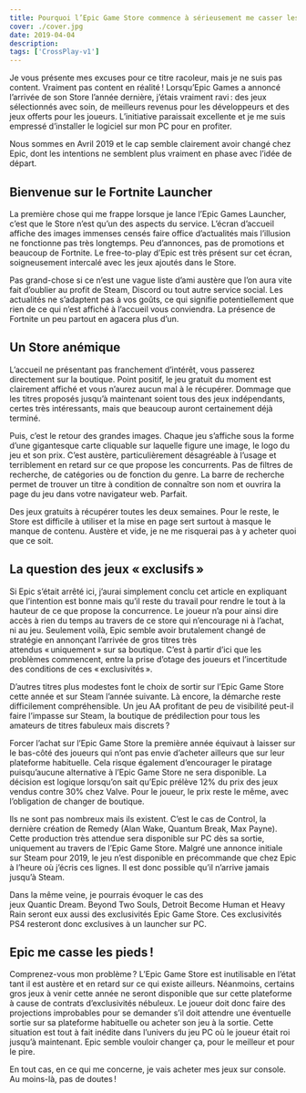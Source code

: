 ```yaml
---
title: Pourquoi l’Epic Game Store commence à sérieusement me casser les pieds ?!
cover: ./cover.jpg
date: 2019-04-04
description: 
tags: ['CrossPlay-v1']
---
```

Je vous présente mes excuses pour ce titre racoleur, mais je ne suis pas content. Vraiment pas content en réalité ! Lorsqu’Epic Games a annoncé l’arrivée de son Store l’année dernière, j’étais vraiment ravi : des jeux sélectionnés avec soin, de meilleurs revenus pour les développeurs et des jeux offerts pour les joueurs. L’initiative paraissait excellente et je me suis empressé d’installer le logiciel sur mon PC pour en profiter. 

Nous sommes en Avril 2019 et le cap semble clairement avoir changé chez Epic, dont les intentions ne semblent plus vraiment en phase avec l’idée de départ. 

## Bienvenue sur le Fortnite Launcher
La première chose qui me frappe lorsque je lance l’Epic Games Launcher, c’est que le Store n’est qu’un des aspects du service. L’écran d’accueil affiche des images immenses censés faire office d’actualités mais l’illusion ne fonctionne pas très longtemps. Peu d’annonces, pas de promotions et beaucoup de Fortnite. Le free-to-play d’Epic est très présent sur cet écran, soigneusement intercalé avec les jeux ajoutés dans le Store.

Pas grand-chose si ce n’est une vague liste d’ami austère que l’on aura vite fait d’oublier au profit de Steam, Discord ou tout autre service social. Les actualités ne s’adaptent pas à vos goûts, ce qui signifie potentiellement que rien de ce qui n’est affiché à l’accueil vous conviendra. La présence de Fortnite un peu partout en agacera plus d’un. 

## Un Store anémique
L’accueil ne présentant pas franchement d’intérêt, vous passerez directement sur la boutique. Point positif, le jeu gratuit du moment est clairement affiché et vous n’aurez aucun mal à le récupérer. Dommage que les titres proposés jusqu’à maintenant soient tous des jeux indépendants, certes très intéressants, mais que beaucoup auront certainement déjà terminé.

Puis, c’est le retour des grandes images. Chaque jeu s’affiche sous la forme d’une gigantesque carte cliquable sur laquelle figure une image, le logo du jeu et son prix. C’est austère, particulièrement désagréable à l’usage et terriblement en retard sur ce que propose les concurrents. Pas de filtres de recherche, de catégories ou de fonction du genre. La barre de recherche permet de trouver un titre à condition de connaître son nom et ouvrira la page du jeu dans votre navigateur web. Parfait.

Des jeux gratuits à récupérer toutes les deux semaines. Pour le reste, le Store est difficile à utiliser et la mise en page sert surtout à masque le manque de contenu. Austère et vide, je ne me risquerai pas à y acheter quoi que ce soit. 

## La question des jeux « exclusifs »
Si Epic s’était arrêté ici, j’aurai simplement conclu cet article en expliquant que l’intention est bonne mais qu’il reste du travail pour rendre le tout à la hauteur de ce que propose la concurrence. Le joueur n’a pour ainsi dire accès à rien du temps au travers de ce store qui n’encourage ni à l’achat, ni au jeu. Seulement voilà, Epic semble avoir brutalement changé de stratégie en annonçant l’arrivée de gros titres très attendus « uniquement » sur sa boutique. C’est à partir d’ici que les problèmes commencent, entre la prise d’otage des joueurs et l’incertitude des conditions de ces « exclusivités ». 

D’autres titres plus modestes font le choix de sortir sur l’Epic Game Store cette année et sur Steam l’année suivante. Là encore, la démarche reste difficilement compréhensible. Un jeu AA profitant de peu de visibilité peut-il faire l’impasse sur Steam, la boutique de prédilection pour tous les amateurs de titres fabuleux mais discrets ?

Forcer l’achat sur l’Epic Game Store la première année équivaut à laisser sur le bas-côté des joueurs qui n’ont pas envie d’acheter ailleurs que sur leur plateforme habituelle. Cela risque également d’encourager le piratage puisqu’aucune alternative à l’Epic Game Store ne sera disponible. La décision est logique lorsqu’on sait qu’Epic prélève 12% du prix des jeux vendus contre 30% chez Valve. Pour le joueur, le prix reste le même, avec l’obligation de changer de boutique.

Ils ne sont pas nombreux mais ils existent. C’est le cas de Control, la dernière création de Remedy (Alan Wake, Quantum Break, Max Payne). Cette production très attendue sera disponible sur PC dès sa sortie, uniquement au travers de l’Epic Game Store. Malgré une annonce initiale sur Steam pour 2019, le jeu n’est disponible en précommande que chez Epic à l’heure où j’écris ces lignes. Il est donc possible qu’il n’arrive jamais jusqu’à Steam.  

Dans la même veine, je pourrais évoquer le cas des jeux Quantic Dream. Beyond Two Souls, Detroit Become Human et Heavy Rain seront eux aussi des exclusivités Epic Game Store. Ces exclusivités PS4 resteront donc exclusives à un launcher sur PC. 

## Epic me casse les pieds !
Comprenez-vous mon problème ? L’Epic Game Store est inutilisable en l’état tant il est austère et en retard sur ce qui existe ailleurs. Néanmoins, certains gros jeux à venir cette année ne seront disponible que sur cette plateforme à cause de contrats d’exclusivités nébuleux. Le joueur doit donc faire des projections improbables pour se demander s’il doit attendre une éventuelle sortie sur sa plateforme habituelle ou acheter son jeu à la sortie. Cette situation est tout à fait inédite dans l’univers du jeu PC où le joueur était roi jusqu’à maintenant. Epic semble vouloir changer ça, pour le meilleur et pour le pire. 

En tout cas, en ce qui me concerne, je vais acheter mes jeux sur console. Au moins-là, pas de doutes ! 

